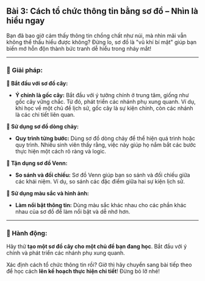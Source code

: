 ## Bài 3: Cách tổ chức thông tin bằng sơ đồ – Nhìn là hiểu ngay

Bạn đã bao giờ cảm thấy thông tin chồng chất như núi, mà nhìn mãi vẫn không thể thấu hiểu được không? Đừng lo, sơ đồ là "vũ khí bí mật" giúp bạn biến mớ hỗn độn thành bức tranh dễ hiểu trong nháy mắt!

---

### 📌 Giải pháp:

**🔹 Bắt đầu với sơ đồ cây:**
- **Ý chính là gốc cây:** Bắt đầu với ý tưởng chính ở trung tâm, giống như gốc cây vững chắc. Từ đó, phát triển các nhánh phụ xung quanh. Ví dụ, khi học về một chủ đề lịch sử, gốc cây là sự kiện chính, còn các nhánh là các chi tiết liên quan.

**🔹 Sử dụng sơ đồ dòng chảy:**
- **Quy trình từng bước:** Dùng sơ đồ dòng chảy để thể hiện quá trình hoặc quy trình. Nhiều sinh viên thấy rằng, việc này giúp họ nắm bắt các bước thực hiện một cách rõ ràng và logic.

**🔹 Tận dụng sơ đồ Venn:**
- **So sánh và đối chiếu:** Sơ đồ Venn giúp bạn so sánh và đối chiếu giữa các khái niệm. Ví dụ, so sánh các đặc điểm giữa hai sự kiện lịch sử.

**🔹 Sử dụng màu sắc và hình ảnh:**
- **Làm nổi bật thông tin:** Dùng màu sắc khác nhau cho các phần khác nhau của sơ đồ để làm nổi bật và dễ nhớ hơn.

---

### 🚀 Hành động:

Hãy thử **tạo một sơ đồ cây cho một chủ đề bạn đang học**. Bắt đầu với ý chính và phát triển các nhánh phụ xung quanh.

Xác định cách tổ chức thông tin rồi? Giờ thì hãy chuyển sang bài tiếp theo để học cách **lên kế hoạch thực hiện chi tiết**! Đừng bỏ lỡ nhé!
